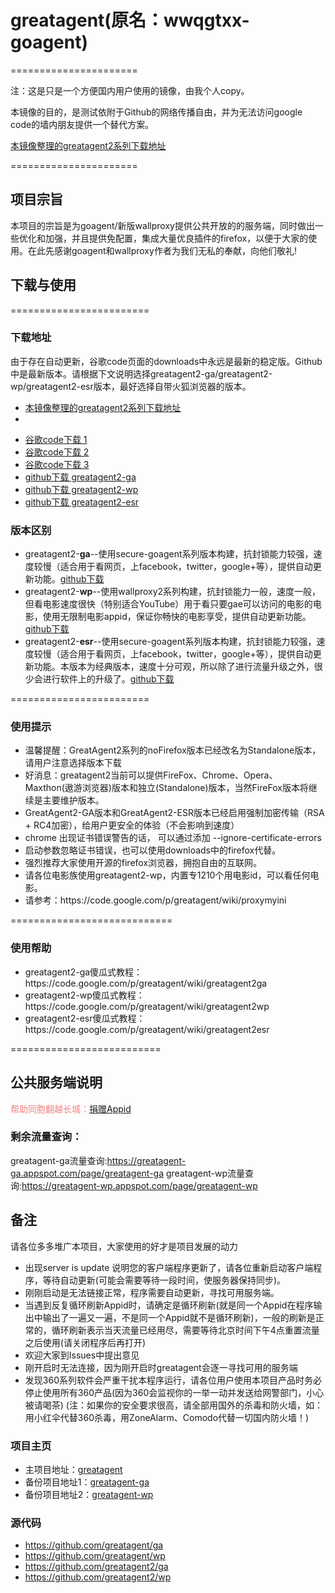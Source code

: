 
<h1>greatagent(原名：wwqgtxx-goagent)</h1>
======================

注：这是只是一个方便国内用户使用的镜像，由我个人copy。

本镜像的目的，是测试依附于Github的网络传播自由，并为无法访问google code的墙内朋友提供一个替代方案。

<a href="https://github.com/dk9999/test/blob/g_ag/dl_g_ag.md">本镜像整理的greatagent2系列下载地址</a>

======================

<h2>项目宗旨</h2>

本项目的宗旨是为goagent/新版wallproxy提供公共开放的的服务端，同时做出一些优化和加强，并且提供免配置，集成大量优良插件的firefox，以便于大家的使用。在此先感谢goagent和wallproxy作者为我们无私的奉献，向他们敬礼!

<h2>下载与使用</h2>

========================

<h3>下载地址</h3>

由于存在自动更新，谷歌code页面的downloads中永远是最新的稳定版。Github中是最新版本。请根据下文说明选择greatagent2-ga/greatagent2-wp/greatagent2-esr版本，最好选择自带火狐浏览器的版本。

<ul>
  <li><a href="https://github.com/dk9999/test/blob/g_ag/dl_g_ag.md">本镜像整理的greatagent2系列下载地址</a><li>
</ul>

<ul>
  <li><a href="https://code.google.com/p/greatagent/wiki/downloads">谷歌code下载 1</a></li>
  <li><a href="https://code.google.com/p/greatagent-ga/wiki/downloads">谷歌code下载 2</a></li>
  <li><a href="https://code.google.com/p/greatagent-wp/wiki/downloads">谷歌code下载 3</a></li>
  <li><a href="https://github.com/greatagent2/ga/archive/master.zip">github下载 greatagent2-ga</a></li>
  <li><a href="https://github.com/greatagent2/wp/archive/master.zip">github下载 greatagent2-wp</a></li>
  <li><a href="https://github.com/greatagent2/esr/archive/master.zip">github下载 greatagent2-esr</a></li>
</ul>

<h3>版本区别</h3>
  <ul>
    <li>greatagent2-<b>ga</b>--使用secure-goagent系列版本构建，抗封锁能力较强，速度较慢（适合用于看网页，上facebook，twitter，google+等），提供自动更新功能。<a href="https://github.com/greatagent2/ga/archive/master.zip">github下载</a></li>
    <li>greatagent2-<b>wp</b>--使用wallproxy2系列构建，抗封锁能力一般，速度一般，但看电影速度很快（特别适合YouTube）用于看只要gae可以访问的电影的电影，使用无限制电影appid，保证你畅快的电影享受，提供自动更新功能。<a href="https://github.com/greatagent2/wp/archive/master.zip">github下载</a></li>
    <li>greatagent2-<b>esr</b>--使用secure-goagent系列版本构建，抗封锁能力较强，速度较慢（适合用于看网页，上facebook，twitter，google+等），提供自动更新功能。本版本为经典版本，速度十分可观，所以除了进行流量升级之外，很少会进行软件上的升级了。<a href="https://github.com/greatagent2/esr/archive/master.zip">github下载</a></li>
  </ul>
========================
<h3>使用提示</h3>
  <ul>
    <li>温馨提醒：GreatAgent2系列的noFirefox版本已经改名为Standalone版本，请用户注意选择版本下载</li>
    <li>好消息：greatagent2当前可以提供FireFox、Chrome、Opera、Maxthon(遨游浏览器)版本和独立(Standalone)版本，当然FireFox版本将继续是主要维护版本。</li>
    <li>GreatAgent2-GA版本和GreatAgent2-ESR版本已经启用强制加密传输（RSA + RC4加密），给用户更安全的体验（不会影响到速度）</li>
    <li>chrome 出现证书错误警告的话， 可以通过添加 --ignore-certificate-errors</li> <li>启动参数忽略证书错误，也可以使用downloads中的firefox代替。</li>
    <li>强烈推荐大家使用开源的firefox浏览器，拥抱自由的互联网。</li>
    <li>请各位电影族使用greatagent2-wp，内置专1210个用电影id，可以看任何电影。</li>
    <li>请参考：https://code.google.com/p/greatagent/wiki/proxymyini</li>
  </ul>
============================
<h3>使用帮助</h3>
  <ul>
    <li>greatagent2-ga傻瓜式教程：https://code.google.com/p/greatagent/wiki/greatagent2ga</li>
    <li>greatagent2-wp傻瓜式教程：https://code.google.com/p/greatagent/wiki/greatagent2wp</li>
    <li>greatagent2-esr傻瓜式教程：https://code.google.com/p/greatagent/wiki/greatagent2esr</li>
  </ul>
==========================

<h2>公共服务端说明</h2>

  <font color="#F08080"><a name="帮助同胞翻越长城："></a>帮助同胞翻越长城：<a href="/p/greatagent/wiki/DonateAppid">捐赠Appid</a><a href="#帮助同胞翻越长城：" class="section_anchor"></a></font>

<h3>剩余流量查询：</h3>

greatagent-ga流量查询:https://greatagent-ga.appspot.com/page/greatagent-ga
greatagent-wp流量查询:https://greatagent-wp.appspot.com/page/greatagent-wp

<h2>备注</h2>
请各位多多堆广本项目，大家使用的好才是项目发展的动力
<ul>
<li>出现server is update 说明您的客户端程序更新了，请各位重新启动客户端程序，等待自动更新(可能会需要等待一段时间，使服务器保持同步)。</li>
<li>刚刚启动是无法链接正常，程序需要自动更新，寻找可用服务端。</li>
<li>当遇到反复循环刷新Appid时，请确定是循环刷新(就是同一个Appid在程序输出中输出了一遍又一遍，不是同一个Appid就不是循环刷新)，一般的刷新是正常的，循环刷新表示当天流量已经用尽，需要等待北京时间下午4点重置流量之后使用(请关闭程序后再打开)</li>
<li>欢迎大家到Issues中提出意见</li>
<li>刚开启时无法连接，因为刚开启时greatagent会逐一寻找可用的服务端</li>
<li>发现360系列软件会严重干扰本程序运行，请各位用户使用本项目产品时务必停止使用所有360产品(因为360会监视你的一举一动并发送给网警部门，小心被请喝茶)
(注：如果你的安全要求很高，请全部用国外的杀毒和防火墙，如：用小红伞代替360杀毒，用ZoneAlarm、Comodo代替一切国内防火墙！)</li>
</ul>

<h3>项目主页</h3>
<ul>
<li>主项目地址：<a href="https://code.google.com/p/greatagent/">greatagent</a></li>
<li>备份项目地址1：<a href="https://code.google.com/p/greatagent-ga/">greatagent-ga</a></li>
<li>备份项目地址2：<a href="https://code.google.com/p/greatagent-wp/">greatagent-wp</a></li>
</ul>
<h3>源代码</h3>
<ul>
<li><a href="https://github.com/greatagent/ga" rel="nofollow">https://github.com/greatagent/ga</a></li>
<li><a href="https://github.com/greatagent/wp" rel="nofollow">https://github.com/greatagent/wp</a></li>
<li><a href="https://github.com/greatagent2/ga" rel="nofollow">https://github.com/greatagent2/ga</a></li>
<li><a href="https://github.com/greatagent2/wp" rel="nofollow">https://github.com/greatagent2/wp</a></li>
</ul>
